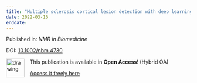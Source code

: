 ```yaml
---
title: "Multiple sclerosis cortical lesion detection with deep learning at ultra‐high‐field MRI"
date: 2022-03-16
enddate:
---
```


Published in: *NMR in Biomedicine*

DOI: [10.1002/nbm.4730](https://doi.org/10.1002/nbm.4730)

<img src="https://upload.wikimedia.org/wikipedia/commons/thumb/7/77/Open_Access_logo_PLoS_transparent.svg/800px-Open_Access_logo_PLoS_transparent.svg.png" alt="drawing" width="50" align="left"/> &nbsp;&nbsp;&nbsp;This publication is available in **Open Access**! (Hybrid OA)

&nbsp;&nbsp;&nbsp;<a href="https://onlinelibrary.wiley.com/doi/pdfdirect/10.1002/nbm.4730">Access it freely here</a>

